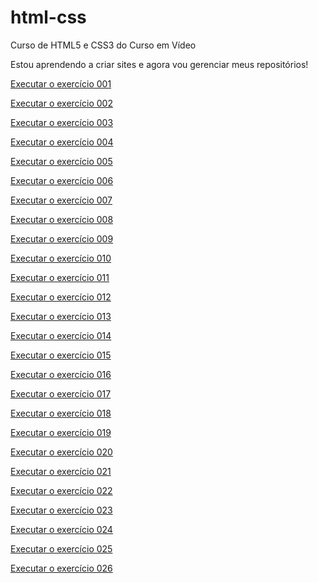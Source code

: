 # html-css
 
Curso de HTML5  e CSS3 do Curso em Vídeo

Estou aprendendo a criar sites e agora vou gerenciar meus repositórios!

<a href="https://shaadnovaes.github.io/html-css/exercicios/ex001/index.html">Executar o exercício 001</a>

<a href="https://shaadnovaes.github.io/html-css/exercicios/ex002/index.html">Executar o exercício 002</a>

<a href="https://shaadnovaes.github.io/html-css/exercicios/ex003/index.html">Executar o exercício 003</a>

<a href="https://shaadnovaes.github.io/html-css/exercicios/ex004/index.html">Executar o exercício 004</a>

<a href="https://shaadnovaes.github.io/html-css/exercicios/ex005/index.html">Executar o exercício 005</a>

<a href="https://shaadnovaes.github.io/html-css/exercicios/ex006/index.html">Executar o exercício 006</a>

<a href="https://shaadnovaes.github.io/html-css/exercicios/ex007/index.html">Executar o exercício 007</a>

<a href="https://shaadnovaes.github.io/html-css/exercicios/ex008/index.html">Executar o exercício 008</a>

<a href="https://shaadnovaes.github.io/html-css/exercicios/ex009/index.html">Executar o exercício 009</a>

<a href="https://shaadnovaes.github.io/html-css/exercicios/ex010/index.html">Executar o exercício 010</a>

<a href="https://shaadnovaes.github.io/html-css/exercicios/ex011/index.html">Executar o exercício 011</a>

<a href="https://shaadnovaes.github.io/html-css/exercicios/ex012/index.html">Executar o exercício 012</a>

<a href="https://shaadnovaes.github.io/html-css/exercicios/ex013/index.html">Executar o exercício 013</a>

<a href="https://shaadnovaes.github.io/html-css/exercicios/ex014/index.html">Executar o exercício 014</a>

<a href="https://shaadnovaes.github.io/html-css/exercicios/ex015/index.html">Executar o exercício 015</a>

<a href="https://shaadnovaes.github.io/html-css/exercicios/ex016/index.html">Executar o exercício 016</a>

<a href="https://shaadnovaes.github.io/html-css/exercicios/ex017/index.html">Executar o exercício 017</a>

<a href="https://shaadnovaes.github.io/html-css/exercicios/ex018/index.html">Executar o exercício 018</a>

<a href="https://shaadnovaes.github.io/html-css/exercicios/ex019/index.html">Executar o exercício 019</a>

<a href="https://shaadnovaes.github.io/html-css/exercicios/ex020/index.html">Executar o exercício 020</a>

<a href="https://shaadnovaes.github.io/html-css/exercicios/ex021/index.html">Executar o exercício 021</a>

<a href="https://shaadnovaes.github.io/html-css/exercicios/ex022/index.html">Executar o exercício 022</a>

<a href="https://shaadnovaes.github.io/html-css/exercicios/ex023/index.html">Executar o exercício 023</a>

<a href="https://shaadnovaes.github.io/html-css/exercicios/ex024/index.html">Executar o exercício 024</a>

<a href="https://shaadnovaes.github.io/html-css/exercicios/ex025/index.html">Executar o exercício 025</a>

<a href="https://shaadnovaes.github.io/html-css/exercicios/ex026/mq005/index.html">Executar o exercício 026</a>


